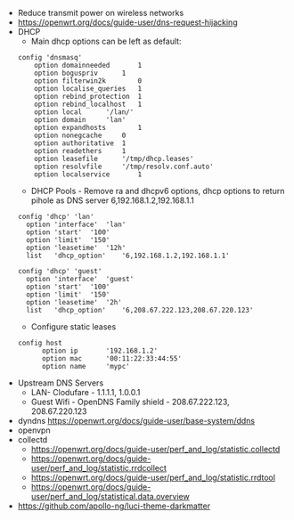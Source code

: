 * Reduce transmit power on wireless networks
* https://openwrt.org/docs/guide-user/dns-request-hijacking
* DHCP
  * Main dhcp options can be left as default:
  ```
  config 'dnsmasq'
	  option domainneeded		1
	  option boguspriv		1
	  option filterwin2k		0
	  option localise_queries	1
	  option rebind_protection	1
	  option rebind_localhost	1
	  option local		'/lan/'
	  option domain		'lan'
	  option expandhosts		1
	  option nonegcache		0
	  option authoritative	1
	  option readethers		1
	  option leasefile		'/tmp/dhcp.leases'
	  option resolvfile		'/tmp/resolv.conf.auto'
	  option localservice		1
  ```
  * DHCP Pools - Remove ra and dhcpv6 options, dhcp options to return pihole as DNS server 6,192.168.1.2,192.168.1.1
  ```
  config 'dhcp' 'lan'
	option 'interface'	'lan'
	option 'start'	'100'
	option 'limit'	'150'
	option 'leasetime'	'12h'
	list   'dhcp_option'	'6,192.168.1.2,192.168.1.1'
	
  config 'dhcp' 'guest'
	option 'interface'	'guest'
	option 'start'	'100'
	option 'limit'	'150'
	option 'leasetime'	'2h'
	list   'dhcp_option'	'6,208.67.222.123,208.67.220.123'
  ```
  * Configure static leases
  ```
  config host
        option ip       '192.168.1.2'
        option mac      '00:11:22:33:44:55'
        option name     'mypc'
  ```
* Upstream DNS Servers
  * LAN- Clodufare - 1.1.1.1, 1.0.0.1
  * Guest Wifi - OpenDNS Family shield - 208.67.222.123, 208.67.220.123
* dyndns https://openwrt.org/docs/guide-user/base-system/ddns
* openvpn
* collectd
  * https://openwrt.org/docs/guide-user/perf_and_log/statistic.collectd
  * https://openwrt.org/docs/guide-user/perf_and_log/statistic.rrdcollect
  * https://openwrt.org/docs/guide-user/perf_and_log/statistic.rrdtool
  * https://openwrt.org/docs/guide-user/perf_and_log/statistical.data.overview
* https://github.com/apollo-ng/luci-theme-darkmatter
